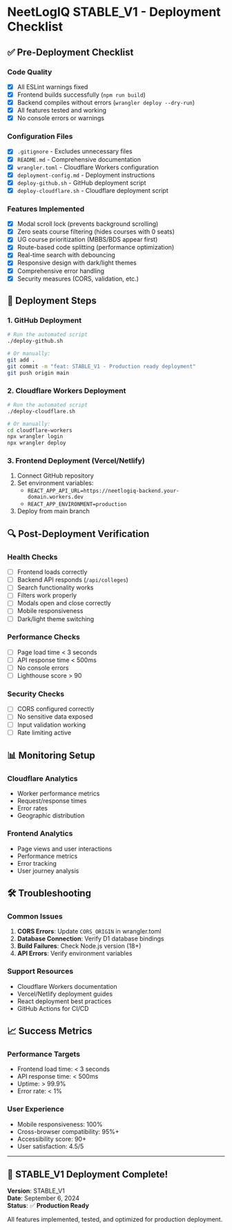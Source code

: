 # NeetLogIQ STABLE_V1 - Deployment Checklist

## ✅ **Pre-Deployment Checklist**

### **Code Quality**
- [x] All ESLint warnings fixed
- [x] Frontend builds successfully (`npm run build`)
- [x] Backend compiles without errors (`wrangler deploy --dry-run`)
- [x] All features tested and working
- [x] No console errors or warnings

### **Configuration Files**
- [x] `.gitignore` - Excludes unnecessary files
- [x] `README.md` - Comprehensive documentation
- [x] `wrangler.toml` - Cloudflare Workers configuration
- [x] `deployment-config.md` - Deployment instructions
- [x] `deploy-github.sh` - GitHub deployment script
- [x] `deploy-cloudflare.sh` - Cloudflare deployment script

### **Features Implemented**
- [x] Modal scroll lock (prevents background scrolling)
- [x] Zero seats course filtering (hides courses with 0 seats)
- [x] UG course prioritization (MBBS/BDS appear first)
- [x] Route-based code splitting (performance optimization)
- [x] Real-time search with debouncing
- [x] Responsive design with dark/light themes
- [x] Comprehensive error handling
- [x] Security measures (CORS, validation, etc.)

## 🚀 **Deployment Steps**

### **1. GitHub Deployment**
```bash
# Run the automated script
./deploy-github.sh

# Or manually:
git add .
git commit -m "feat: STABLE_V1 - Production ready deployment"
git push origin main
```

### **2. Cloudflare Workers Deployment**
```bash
# Run the automated script
./deploy-cloudflare.sh

# Or manually:
cd cloudflare-workers
npx wrangler login
npx wrangler deploy
```

### **3. Frontend Deployment (Vercel/Netlify)**
1. Connect GitHub repository
2. Set environment variables:
   - `REACT_APP_API_URL=https://neetlogiq-backend.your-domain.workers.dev`
   - `REACT_APP_ENVIRONMENT=production`
3. Deploy from main branch

## 🔍 **Post-Deployment Verification**

### **Health Checks**
- [ ] Frontend loads correctly
- [ ] Backend API responds (`/api/colleges`)
- [ ] Search functionality works
- [ ] Filters work properly
- [ ] Modals open and close correctly
- [ ] Mobile responsiveness
- [ ] Dark/light theme switching

### **Performance Checks**
- [ ] Page load time < 3 seconds
- [ ] API response time < 500ms
- [ ] No console errors
- [ ] Lighthouse score > 90

### **Security Checks**
- [ ] CORS configured correctly
- [ ] No sensitive data exposed
- [ ] Input validation working
- [ ] Rate limiting active

## 📊 **Monitoring Setup**

### **Cloudflare Analytics**
- Worker performance metrics
- Request/response times
- Error rates
- Geographic distribution

### **Frontend Analytics**
- Page views and user interactions
- Performance metrics
- Error tracking
- User journey analysis

## 🛠️ **Troubleshooting**

### **Common Issues**
1. **CORS Errors**: Update `CORS_ORIGIN` in wrangler.toml
2. **Database Connection**: Verify D1 database bindings
3. **Build Failures**: Check Node.js version (18+)
4. **API Errors**: Verify environment variables

### **Support Resources**
- Cloudflare Workers documentation
- Vercel/Netlify deployment guides
- React deployment best practices
- GitHub Actions for CI/CD

## 📈 **Success Metrics**

### **Performance Targets**
- Frontend load time: < 3 seconds
- API response time: < 500ms
- Uptime: > 99.9%
- Error rate: < 1%

### **User Experience**
- Mobile responsiveness: 100%
- Cross-browser compatibility: 95%+
- Accessibility score: 90+
- User satisfaction: 4.5/5

---

## 🎉 **STABLE_V1 Deployment Complete!**

**Version**: STABLE_V1  
**Date**: September 6, 2024  
**Status**: ✅ **Production Ready**

All features implemented, tested, and optimized for production deployment.
